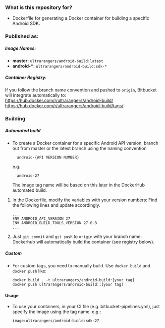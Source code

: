 

### What is this repository for? ###

* Dockerfile for generating a Docker container for building a specific Android SDK.


### Published as:
##### Image Names:
* **master:** `ultrarangers/android-build:latest`
* **android-*:** `ultrarangers/android-build:sdk-*`


##### Container Registry:
If you follow the branch name convention and pushed to `origin`, Bitbucket will integrate automatically to:
      https://hub.docker.com/r/ultrarangers/android-build/
      https://hub.docker.com/r/ultrarangers/android-build/tags/

### Building
##### Automated build
* To create a Docker container for a specific Android API version, branch out from master or the latest branch using the naming convention

        android-{API VERSION NUMBER}
    e.g.

        android-27

    The image tag name will be based on this later in the DockerHub automated build.

1. In the Dockerfile, modify the variables with your version numbers:
Find the following lines and update accordingly.
      ```
      ...
      ENV ANDROID_API_VERSION 27
      ENV ANDROID_BUILD_TOOLS_VERSION 27.0.3
      ...
      ```
2. Just `git commit` and `git push` to `origin` with your branch name. Dockerhub will automatically build the container (see registry below).

##### Custom
* For custom tags, you need to manually build. Use `docker build` and `docker push` like:

      docker build . -t ultrarangers/android-build:[your tag]
      docker push ultrarangers/android-build::[your tag]



#### Usage
* To use your containers, in your CI file (e.g. bitbucket-pipelines.yml), just specify the image using the tag name. e.g.:

      image:ultrarangers/android-build:sdk-27
